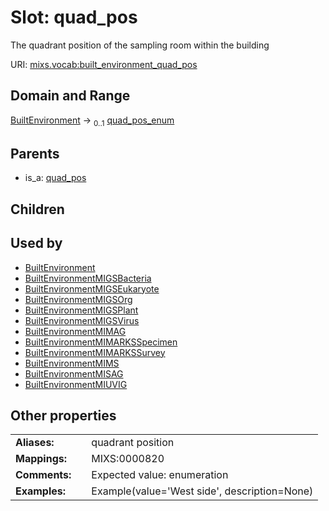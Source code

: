 
# Slot: quad_pos


The quadrant position of the sampling room within the building

URI: [mixs.vocab:built_environment_quad_pos](https://w3id.org/mixs/vocab/built_environment_quad_pos)


## Domain and Range

[BuiltEnvironment](BuiltEnvironment.md) &#8594;  <sub>0..1</sub> [quad_pos_enum](quad_pos_enum.md)

## Parents

 *  is_a: [quad_pos](quad_pos.md)

## Children


## Used by

 * [BuiltEnvironment](BuiltEnvironment.md)
 * [BuiltEnvironmentMIGSBacteria](BuiltEnvironmentMIGSBacteria.md)
 * [BuiltEnvironmentMIGSEukaryote](BuiltEnvironmentMIGSEukaryote.md)
 * [BuiltEnvironmentMIGSOrg](BuiltEnvironmentMIGSOrg.md)
 * [BuiltEnvironmentMIGSPlant](BuiltEnvironmentMIGSPlant.md)
 * [BuiltEnvironmentMIGSVirus](BuiltEnvironmentMIGSVirus.md)
 * [BuiltEnvironmentMIMAG](BuiltEnvironmentMIMAG.md)
 * [BuiltEnvironmentMIMARKSSpecimen](BuiltEnvironmentMIMARKSSpecimen.md)
 * [BuiltEnvironmentMIMARKSSurvey](BuiltEnvironmentMIMARKSSurvey.md)
 * [BuiltEnvironmentMIMS](BuiltEnvironmentMIMS.md)
 * [BuiltEnvironmentMISAG](BuiltEnvironmentMISAG.md)
 * [BuiltEnvironmentMIUVIG](BuiltEnvironmentMIUVIG.md)

## Other properties

|  |  |  |
| --- | --- | --- |
| **Aliases:** | | quadrant position |
| **Mappings:** | | MIXS:0000820 |
| **Comments:** | | Expected value: enumeration |
| **Examples:** | | Example(value='West side', description=None) |

